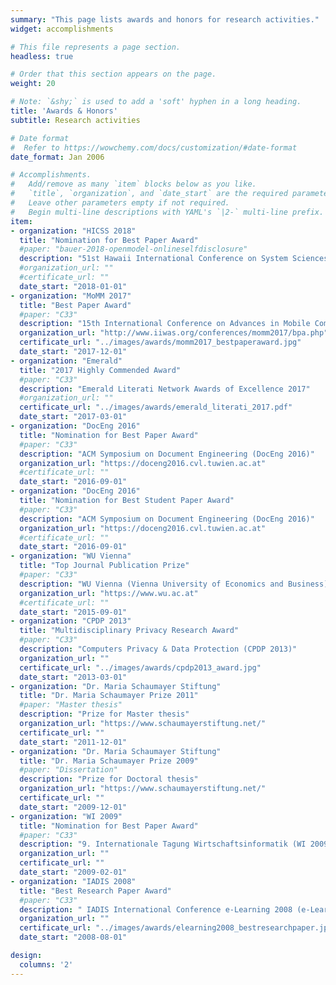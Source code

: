 ```yaml
---
summary: "This page lists awards and honors for research activities."  # Add a page description.
widget: accomplishments

# This file represents a page section.
headless: true

# Order that this section appears on the page.
weight: 20

# Note: `&shy;` is used to add a 'soft' hyphen in a long heading.
title: 'Awards & Honors'
subtitle: Research activities

# Date format
#  Refer to https://wowchemy.com/docs/customization/#date-format
date_format: Jan 2006

# Accomplishments.
#   Add/remove as many `item` blocks below as you like.
#   `title`, `organization`, and `date_start` are the required parameters.
#   Leave other parameters empty if not required.
#   Begin multi-line descriptions with YAML's `|2-` multi-line prefix.
item:
- organization: "HICSS 2018"
  title: "Nomination for Best Paper Award"
  #paper: "bauer-2018-openmodel-onlineselfdisclosure"
  description: "51st Hawaii International Conference on System Sciences (HICSS 2018)"
  #organization_url: ""
  #certificate_url: ""
  date_start: "2018-01-01"
- organization: "MoMM 2017"
  title: "Best Paper Award"
  #paper: "C33"
  description: "15th International Conference on Advances in Mobile Computing & Multimedia"
  organization_url: "http://www.iiwas.org/conferences/momm2017/bpa.php"
  certificate_url: "../images/awards/momm2017_bestpaperaward.jpg"
  date_start: "2017-12-01"
- organization: "Emerald"
  title: "2017 Highly Commended Award"
  #paper: "C33"
  description: "Emerald Literati Network Awards of Excellence 2017"
  #organization_url: ""
  certificate_url: "../images/awards/emerald_literati_2017.pdf"
  date_start: "2017-03-01"
- organization: "DocEng 2016"
  title: "Nomination for Best Paper Award"
  #paper: "C33"
  description: "ACM Symposium on Document Engineering (DocEng 2016)"
  organization_url: "https://doceng2016.cvl.tuwien.ac.at"
  #certificate_url: ""
  date_start: "2016-09-01"
- organization: "DocEng 2016"
  title: "Nomination for Best Student Paper Award"
  #paper: "C33"
  description: "ACM Symposium on Document Engineering (DocEng 2016)"
  organization_url: "https://doceng2016.cvl.tuwien.ac.at"
  #certificate_url: ""
  date_start: "2016-09-01"
- organization: "WU Vienna"
  title: "Top Journal Publication Prize"
  #paper: "C33"
  description: "WU Vienna (Vienna University of Economics and Business)"
  organization_url: "https://www.wu.ac.at"
  #certificate_url: ""
  date_start: "2015-09-01"
- organization: "CPDP 2013"
  title: "Multidisciplinary Privacy Research Award"
  #paper: "C33"
  description: "Computers Privacy & Data Protection (CPDP 2013)"
  organization_url: ""
  certificate_url: "../images/awards/cpdp2013_award.jpg"
  date_start: "2013-03-01"
- organization: "Dr. Maria Schaumayer Stiftung"
  title: "Dr. Maria Schaumayer Prize 2011"
  #paper: "Master thesis"
  description: "Prize for Master thesis"
  organization_url: "https://www.schaumayerstiftung.net/"
  certificate_url: ""
  date_start: "2011-12-01"
- organization: "Dr. Maria Schaumayer Stiftung"
  title: "Dr. Maria Schaumayer Prize 2009"
  #paper: "Dissertation"
  description: "Prize for Doctoral thesis"
  organization_url: "https://www.schaumayerstiftung.net/"
  certificate_url: ""
  date_start: "2009-12-01"
- organization: "WI 2009"
  title: "Nomination for Best Paper Award"
  #paper: "C33"
  description: "9. Internationale Tagung Wirtschaftsinformatik (WI 2009)"
  organization_url: ""
  certificate_url: ""
  date_start: "2009-02-01"
- organization: "IADIS 2008"
  title: "Best Research Paper Award"
  #paper: "C33"
  description: " IADIS International Conference e-Learning 2008 (e-Learning 2008) part of MCCSIS 2008"
  organization_url: ""
  certificate_url: "../images/awards/elearning2008_bestresearchpaper.jpeg"
  date_start: "2008-08-01"

design:
  columns: '2' 
---
```


